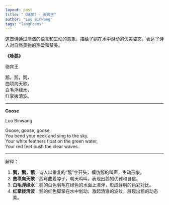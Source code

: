 ```yaml
---
layout: post
title: "《咏鹅》- 骆宾王"
author: "Luo Binwang"
tags: "TangPoems"
---
```


这首诗通过简洁的语言和生动的意象，描绘了鹅在水中游动的优美姿态，表达了诗人对自然景物的热爱和赞美。
  
  
**《咏鹅》**

骆宾王

鹅，鹅，鹅，  
曲项向天歌，  
白毛浮绿水，  
红掌拨清波。  

---

**Goose**

Luo Binwang

Goose, goose, goose,  
You bend your neck and sing to the sky.  
Your white feathers float on the green water,  
Your red feet push the clear waves.  

---

解释：
1. **鹅，鹅，鹅**：诗人以重复的“鹅”字开头，模仿鹅的叫声，生动形象。
2. **曲项向天歌**：鹅弯曲着脖子，朝天鸣叫，表现出鹅的优雅和自信。
3. **白毛浮绿水**：鹅的白色羽毛在绿色的水面上漂浮，形成鲜明的色彩对比。
4. **红掌拨清波**：鹅的红色脚掌在水中划动，激起清澈的波纹，展现出鹅的动态美。
